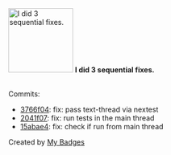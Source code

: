 <img src="https://my-badges.github.io/my-badges/fix-3.png" alt="I did 3 sequential fixes." title="I did 3 sequential fixes." width="128">
<strong>I did 3 sequential fixes.</strong>
<br><br>

Commits:

- <a href="https://github.com/mdevils/rust-osakit/commit/3766f0414f66f7eb4046374e7bba9bc8934d9878">3766f04</a>: fix: pass text-thread via nextest
- <a href="https://github.com/mdevils/rust-osakit/commit/2041f07e9a3033b7b3e2781e6d0c84b97db87a75">2041f07</a>: fix: run tests in the main thread
- <a href="https://github.com/mdevils/rust-osakit/commit/15abae434fd5815a9dfd4b550b0f7f5e868910ba">15abae4</a>: fix: check if run from main thread


Created by <a href="https://github.com/my-badges/my-badges">My Badges</a>